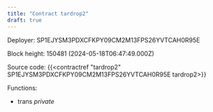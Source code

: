 ```yaml
---
title: "Contract tardrop2"
draft: true
---
```

Deployer: SP1EJYSM3PDXCFKPY09CM2M13FPS26YVTCAH0R95E


 



Block height: 150481 (2024-05-18T06:47:49.000Z)

Source code: {{<contractref "tardrop2" SP1EJYSM3PDXCFKPY09CM2M13FPS26YVTCAH0R95E tardrop2>}}

Functions:

* trans _private_
